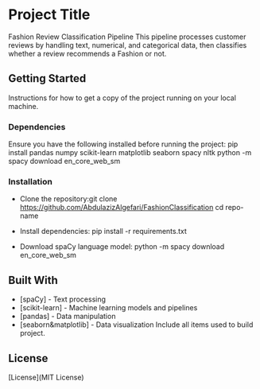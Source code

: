 
# Project Title

Fashion Review Classification Pipeline
This pipeline processes customer reviews by handling text, numerical, and categorical data, then classifies whether a review recommends a Fashion or not.
## Getting Started

Instructions for how to get a copy of the project running on your local machine.

### Dependencies

Ensure you have the following installed before running the project:
pip install pandas numpy scikit-learn matplotlib seaborn spacy nltk
python -m spacy download en_core_web_sm

### Installation

* Clone the repository:git clone https://github.com/AbdulazizAlgefari/FashionClassification
  cd repo-name

* Install dependencies: pip install -r requirements.txt
* Download spaCy language model: python -m spacy download en_core_web_sm


## Built With

* [spaCy] - Text processing
* [scikit-learn] - Machine learning models and pipelines
* [pandas] - Data manipulation
* [seaborn&matplotlib] - Data visualization
Include all items used to build project.

## License

[License](MIT License)
